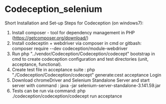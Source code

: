 # Codeception_selenium

Short Installation and Set-up Steps for Codeception (on windows7):
1. Install composer - tool for dependency management in PHP  (https://getcomposer.org/download/)
2. Install codeceptin + webdriver via composer in cmd or gitbash: composer require --dev codeception/module-webdriver
3. Run php "../vendor/Codeception/Codeception/codecept" bootstrap in cmd to create codeception configuration and test directories (unit, acceptance, functional).
4. Create test file in acceptance suite  :  php "./Codeception/Codeception/codecept" generate:cest acceptance Login
5. Download chromeDriver and Selenium Standalone Server and start server with command : java -jar selenium-server-standalone-3.141.59.jar
6. Tests can be run via command: php ./codeception/codeception/codecept run acceptance
